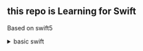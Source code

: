 ## this repo is Learning for Swift

Based on swift5

<details>
<summary> basic swift </summary>

```swift
var 변수, 재할당 가능, 재선언 불가능
let 상수, 재할당 불가능, 재선언 불가능
enum에 getter 설정 가능, 콜백 함수 선언 가능, 반복문도 가능함

```

</details>
